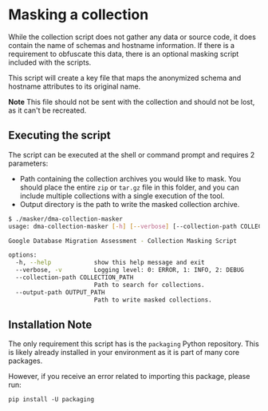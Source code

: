 # Masking a collection

While the collection script does not gather any data or source code, it does contain the name of schemas and hostname information. If there is a requirement to obfuscate this data, there is an optional masking script included with the scripts.

This script will create a key file that maps the anonymized schema and hostname attributes to its original name.

**Note** This file should not be sent with the collection and should not be lost, as it can't be recreated.

## Executing the script

The script can be executed at the shell or command prompt and requires 2 parameters:

- Path containing the collection archives you would like to mask. You should place the entire `zip` or `tar.gz` file in this folder, and you can include multiple collections with a single execution of the tool.
- Output directory is the path to write the masked collection archive.

```bash
$ ./masker/dma-collection-masker
usage: dma-collection-masker [-h] [--verbose] [--collection-path COLLECTION_PATH] [--output-path OUTPUT_PATH]

Google Database Migration Assessment - Collection Masking Script

options:
  -h, --help            show this help message and exit
  --verbose, -v         Logging level: 0: ERROR, 1: INFO, 2: DEBUG
  --collection-path COLLECTION_PATH
                        Path to search for collections.
  --output-path OUTPUT_PATH
                        Path to write masked collections.
```

## Installation Note

The only requirement this script has is the `packaging` Python repository.  This is likely already installed in your environment as it is part of many core packages.

However, if you receive an error related to importing this package, please run:

```shell
pip install -U packaging
```
